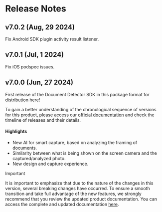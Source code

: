 # Release Notes

## v7.0.2 (Aug, 29 2024)

Fix Android SDK plugin activity result listener.

## v7.0.1 (Jul, 1 2024)

Fix iOS podspec issues.

## v7.0.0 (Jun, 27 2024)

First release of the Document Detector SDK in this package format for distribution here!

To gain a better understanding of the chronological sequence of versions for this product, please access our [official documentation](https://docs.caf.io/sdks/flutter/release-notes/document-detector-releases) and check the timeline of releases and their details.

#### Highlights

- New AI for smart capture, based on analyzing the framing of documents.
- Similarity between what is being shown on the screen camera and the captured/analyzed photo.
- New design and capture experience.

> [!IMPORTANT]
> It is important to emphasize that due to the nature of the changes in this version, several breaking changes have occurred. To ensure a smooth transition and take full advantage of the new features, we strongly recommend that you review the updated product documentation. You can access the complete and updated documentation [here](https://docs.caf.io/sdks/flutter/getting-started/document-detector/v7-and-above.md).
